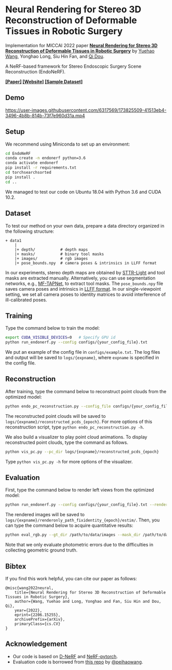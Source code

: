 # Neural Rendering for Stereo 3D Reconstruction of Deformable Tissues in Robotic Surgery

Implementation for MICCAI 2022 paper **[Neural Rendering for Stereo 3D Reconstruction of Deformable Tissues in Robotic Surgery](https://arxiv.org/abs/2206.15255)** by [Yuehao Wang](http://yuehaolab.com/), Yonghao Long, Siu Hin Fan, and [Qi Dou](http://www.cse.cuhk.edu.hk/~qdou/).

A NeRF-based framework for Stereo Endoscopic Surgery Scene Reconstruction (EndoNeRF).

**[\[Paper\]](https://arxiv.org/abs/2206.15255) [\[Website\]](https://med-air.github.io/EndoNeRF/) [\[Sample Dataset\]](https://forms.gle/1VAqDJTEgZduD6157)**

## Demo
https://user-images.githubusercontent.com/6317569/173825509-41513eb4-3496-4b8b-814b-73f7e960d31a.mp4


## Setup

We recommend using Miniconda to set up an environment:

```bash
cd EndoNeRF
conda create -n endonerf python=3.6
conda activate endonerf
pip install -r requirements.txt
cd torchsearchsorted
pip install .
cd ..
```

We managed to test our code on Ubuntu 18.04 with Python 3.6 and CUDA 10.2.

## Dataset

To test our method on your own data, prepare a data directory organized in the following structure:

```
+ data1
    |
    |+ depth/           # depth maps
    |+ masks/           # binary tool masks
    |+ images/          # rgb images
    |+ pose_bounds.npy  # camera poses & intrinsics in LLFF format
```

In our experiments, stereo depth maps are obtained by [STTR-Light](https://github.com/mli0603/stereo-transformer/tree/sttr-light) and tool masks are extracted manually. Alternatively, you can use segmentation networks, e.g., [MF-TAPNet](https://github.com/YuemingJin/MF-TAPNet), to extract tool masks. The `pose_bounds.npy` file saves camera poses and intrinsics in [LLFF format](https://github.com/Fyusion/LLFF#using-your-own-poses-without-running-colmap). In our single-viewpoint setting, we set all camera poses to identity matrices to avoid interference of ill-calibrated poses.

## Training

Type the command below to train the model:

```bash
export CUDA_VISIBLE_DEVICES=0   # Specify GPU id
python run_endonerf.py --config configs/{your_config_file}.txt
```

We put an example of the config file in `configs/example.txt`. The log files and output will be saved to `logs/{expname}`, where `expname` is specified in the config file.

## Reconstruction

After training, type the command below to reconstruct point clouds from the optimized model:

```bash
python endo_pc_reconstruction.py --config_file configs/{your_config_file}.txt --n_frames {num_of_frames} --depth_smoother --depth_smoother_d 28
```

The reconstructed point clouds will be saved to `logs/{expname}/reconstructed_pcds_{epoch}`. For more options of this reconstruction script, type `python endo_pc_reconstruction.py -h`.

We also build a visualizer to play point cloud animations. To display reconstructed point clouds, type the command as follows.

```bash
python vis_pc.py --pc_dir logs/{expname}/reconstructed_pcds_{epoch}
```

Type `python vis_pc.py -h` for more options of the visualizer.

## Evaluation

First, type the command below to render left views from the optimized model:

```bash
python run_endonerf.py --config configs/{your_config_file}.txt --render_only
```

The rendered images will be saved to `logs/{expname}/renderonly_path_fixidentity_{epoch}/estim/`. Then, you can type the command below to acquire quantitative results:

```bash
python eval_rgb.py --gt_dir /path/to/data/images --mask_dir /path/to/data/gt_masks --img_dir logs/{expname}/renderonly_path_fixidentity_{epoch}/estim/
```

Note that we only evaluate photometric errors due to the difficulties in collecting geometric ground truth. 

## Bibtex

If you find this work helpful, you can cite our paper as follows:

```
@misc{wang2022neural,
    title={Neural Rendering for Stereo 3D Reconstruction of Deformable Tissues in Robotic Surgery},
    author={Wang, Yuehao and Long, Yonghao and Fan, Siu Hin and Dou, Qi},
    year={2022},
    eprint={2206.15255},
    archivePrefix={arXiv},
    primaryClass={cs.CV}
}
```

## Acknowledgement

- Our code is based on [D-NeRF](https://github.com/albertpumarola/D-NeRF) and [NeRF-pytorch](https://github.com/yenchenlin/nerf-pytorch).
- Evaluation code is borrowed from [this repo](https://github.com/peihaowang/nerf-pytorch) by [@peihaowang](https://github.com/peihaowang/).
